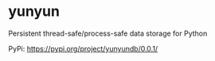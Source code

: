 # yunyun
Persistent thread-safe/process-safe data storage for Python

PyPi: https://pypi.org/project/yunyundb/0.0.1/
